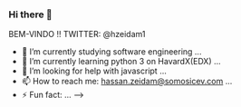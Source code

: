 ### Hi there 👋

BEM-VINDO !!
TWITTER: @hzeidam1


- 🔭 I’m currently studying software engineering ...
- 🌱 I’m currently learning python 3 on HavardX(EDX) ...
- 🤔 I’m looking for help with javascript ...
- 📫 How to reach me: hassan.zeidam@somosicev.com ...
- ⚡ Fun fact: ...
-->
